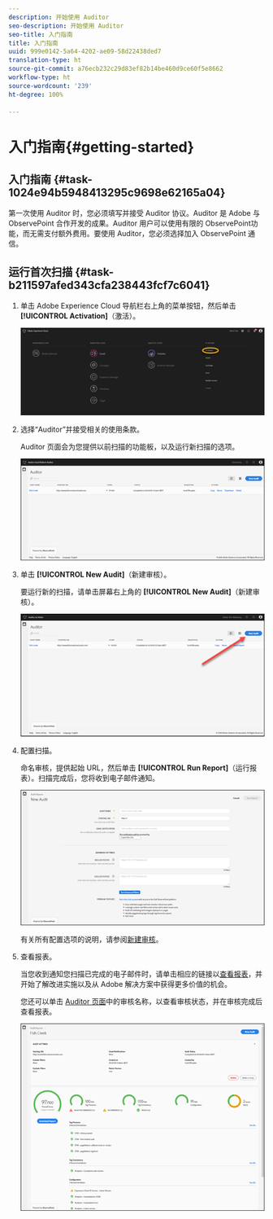 ```yaml
---
description: 开始使用 Auditor
seo-description: 开始使用 Auditor
seo-title: 入门指南
title: 入门指南
uuid: 999e0142-5a64-4202-ae09-58d22438ded7
translation-type: ht
source-git-commit: a76ecb232c29d83ef82b14be460d9ce60f5e8662
workflow-type: ht
source-wordcount: '239'
ht-degree: 100%

---
```



# 入门指南{#getting-started}

## 入门指南 {#task-1024e94b5948413295c9698e62165a04}

<!--
This page is a placeholder for now, we need things like prerequisites, any planning that should be done before using Auditor, initial setup info--that kind of thing.
-->

第一次使用 Auditor 时，您必须填写并接受 Auditor 协议。Auditor 是 Adobe 与 ObservePoint 合作开发的成果。Auditor 用户可以使用有限的 ObservePoint功能，而无需支付额外费用。要使用 Auditor，您必须选择加入 ObservePoint 通信。

## 运行首次扫描 {#task-b211597afed343cfa238443fcf7c6041}

1. 单击 Adobe Experience Cloud 导航栏右上角的菜单按钮，然后单击 **[!UICONTROL Activation]**（激活）。

   ![](assets/activate.png)

1. 选择“Auditor”并接受相关的使用条款。

   Auditor 页面会为您提供以前扫描的功能板，以及运行新扫描的选项。

   ![](assets/home.png)

1. 单击 **[!UICONTROL New Audit]**（新建审核）。

   要运行新的扫描，请单击屏幕右上角的 **[!UICONTROL New Audit]**（新建审核）。

   ![](assets/new-audit-button.png)

1. 配置扫描。

   命名审核，提供起始 URL，然后单击 **[!UICONTROL Run Report]**（运行报表）。扫描完成后，您将收到电子邮件通知。

   ![](assets/config.png)

   有关所有配置选项的说明，请参阅[新建审核](../create-audit/create-new-audit.md)。
1. 查看报表。

   当您收到通知您扫描已完成的电子邮件时，请单击相应的链接以[查看报表](../reports/scorecard.md)，并开始了解改进实施以及从 Adobe 解决方案中获得更多价值的机会。

   您还可以单击 [Auditor 页面](../get-started/audit-list.md)中的审核名称，以查看审核状态，并在审核完成后查看报表。

   ![](assets/report.png)

